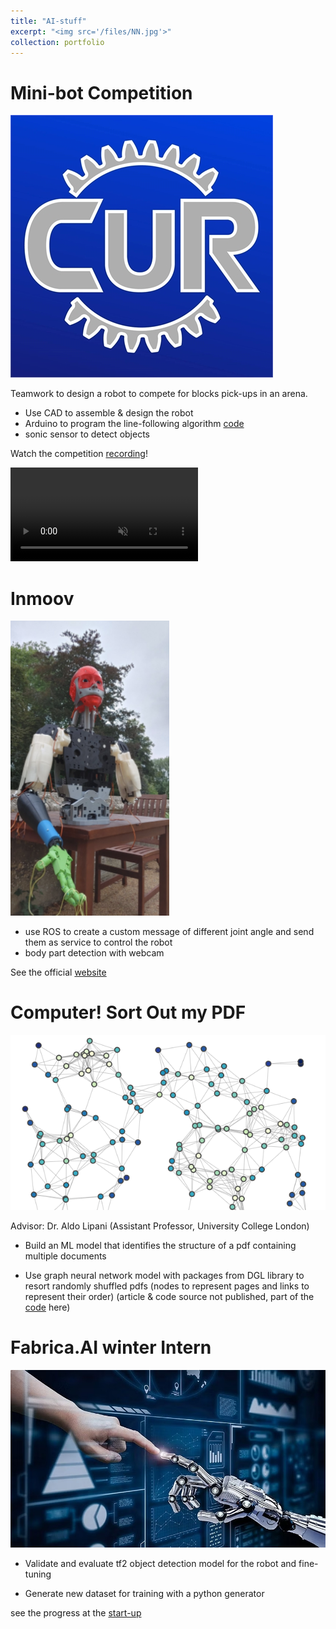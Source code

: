 ```yaml
---
title: "AI-stuff"
excerpt: "<img src='/files/NN.jpg'>"
collection: portfolio
---
```


# Mini-bot Competition

![](/files/cur.jpeg)

Teamwork to design a robot to compete for blocks pick-ups in an arena. 

- Use CAD to assemble & design the robot
- Arduino to program the line-following algorithm [code](https://github.com/AprilSweettooth/mini_bots)
- sonic sensor to detect objects

Watch the competition [recording](https://github.com/SongQingHao-Yang/SongQingHao-Yang.github.io/blob/master/files/mini_bot.mp4)!

<video muted playsinline> <source src="/files/mini_bot.mp4" type="video/mp4"> </video>

# Inmoov

![](/files/inmoov.png)

- use ROS to create a custom message of different joint angle and send them as service to control the robot
- body part detection with webcam

See the official [website](https://curobotics.soc.srcf.net/projects/inmoov-humanoid/)

# Computer! Sort Out my PDF

![](/files/gnn.jpg)

Advisor: Dr. Aldo Lipani (Assistant Professor, University College London)

- Build an ML model that identifies the structure of a pdf containing multiple documents

- Use graph neural network model with packages from DGL library to resort randomly shuffled pdfs (nodes to
represent pages and links to represent their order) (article & code source not published, part of the [code](https://www.kaggle.com/code/peterys/extended-pdf-segmentation-using-gnn/notebook) here)

# Fabrica.AI winter Intern

![](/files/fabrica.jpg)

- Validate and evaluate tf2 object detection model for the robot and fine-tuning

- Generate new dataset for training with a python generator

see the progress at the [start-up](https://www.fabrica.ai/)
